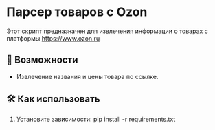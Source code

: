# Парсер товаров с Ozon

Этот скрипт предназначен для извлечения информации о товарах с платформы https://www.ozon.ru

## 📌 Возможности

- Извлечение названия и цены товара по ссылке.

## 🛠 Как использовать

1. Установите зависимости:
   pip install -r requirements.txt